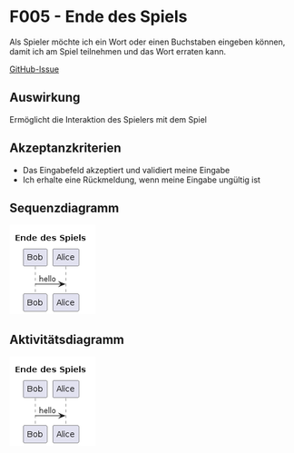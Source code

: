 # F005 - Ende des Spiels

Als Spieler möchte ich ein Wort oder einen Buchstaben eingeben können, damit ich am Spiel teilnehmen und das Wort erraten kann.

[GitHub-Issue](https://github.com/wordle-time/wordle-time/issues/5)

## Auswirkung

Ermöglicht die Interaktion des Spielers mit dem Spiel

## Akzeptanzkriterien

- Das Eingabefeld akzeptiert und validiert meine Eingabe
- Ich erhalte eine Rückmeldung, wenn meine Eingabe ungültig ist

## Sequenzdiagramm

![Sequenzdiagramm](F005_seq.png)

## Aktivitätsdiagramm

![Aktivitätsdiagramm](F005_act.png)
